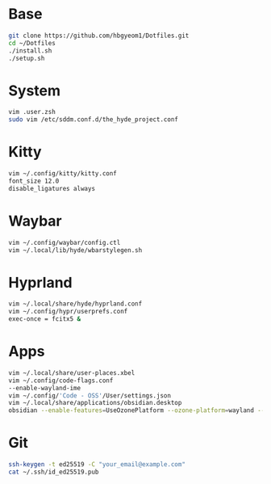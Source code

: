# Base
```bash
git clone https://github.com/hbgyeom1/Dotfiles.git
cd ~/Dotfiles
./install.sh
./setup.sh
```

# System
```bash
vim .user.zsh
sudo vim /etc/sddm.conf.d/the_hyde_project.conf
```

# Kitty
```bash
vim ~/.config/kitty/kitty.conf
font_size 12.0
disable_ligatures always
```

# Waybar
```bash
vim ~/.config/waybar/config.ctl
vim ~/.local/lib/hyde/wbarstylegen.sh
```

# Hyprland
```bash
vim ~/.local/share/hyde/hyprland.conf
vim ~/.config/hypr/userprefs.conf
exec-once = fcitx5 &
```

# Apps
```bash
vim ~/.local/share/user-places.xbel
vim ~/.config/code-flags.conf
--enable-wayland-ime
vim ~/.config/'Code - OSS'/User/settings.json
vim ~/.local/share/applications/obsidian.desktop
obsidian --enable-features=UseOzonePlatform --ozone-platform=wayland --enable-wayland-ime
```

# Git
```bash
ssh-keygen -t ed25519 -C "your_email@example.com"
cat ~/.ssh/id_ed25519.pub
```

